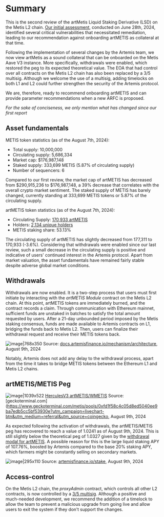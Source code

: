 # Summary

This is the second review of the artMetis Liquid Staking Derivative (LSD) on the Metis L2 chain. [Our initial assessment](https://governance.aave.com/t/arfc-onboard-artmetis-to-aave-v3-on-metis-market/18079/2?u=llamarisk), conducted on June 28th, 2024, identified several critical vulnerabilities that necessitated remediation, leading to our recommendation against onboarding artMETIS as collateral at that time.

Following the implementation of several changes by the Artemis team, we now view artMetis as a sound collateral that can be onboarded on the Metis Aave V3 instance. More specifically, withdrawals were enabled, which restored the peg to its expected theoretical value. The EOA that had control over all contracts on the Metis L2 chain has also been replaced by a 3/5 multisig. Although we welcome the use of a multisig, adding timelocks on both L1 and L2 could further strengthen the security of the Artemis protocol.

We are, therefore, ready to recommend onboarding artMETIS and can provide parameter recommendations when a new ARFC is proposed.

*For the sake of conciseness, we only mention what has changed since our first report*

## Asset fundamentals

METIS token statistics (as of the August 7th, 2024):
- Total supply: 10,000,000
- Circulating supply: 5,686,334
- Market cap: $176,987,148
- Staked supply: 333,699 METIS (5.87% of circulating supply)
- Number of sequencers: 6

Compared to our first review, the market cap of artMETIS has decreased from $290,915,236 to $176,987,148, a 39% decrease that correlates with the overall crypto market sentiment. The staked supply of METIS has barely changed, currently standing at 333,699 METIS tokens or 5.87% of the circulating supply.

artMETIS token statistics (as of the August 7th, 2024):
- Circulating Supply: [170,933 artMETIS]([0x2583A2538272f31e9A15dD12A432B8C96Ab4821d](https://explorer.metis.io/token/0x2583A2538272f31e9A15dD12A432B8C96Ab4821d))
- Holders: [2,134 unique holders](https://explorer.metis.io/token/0x2583A2538272f31e9A15dD12A432B8C96Ab4821d/tokenholderchart)
- METIS staking share: 53.13%

The circulating supply of artMETIS has slightly decreased from 177,311 to 170,933 (-3.6%). Considering that withdrawals were enabled since our last review, such a small decrease in the circulating supply is positive and indicative of users' continued interest in the Artemis protocol. Apart from market valuation, the asset fundamentals have remained fairly stable despite adverse global market conditions.

## Withdrawals

Withdrawals are now enabled. It is a two-step process that users must first initiate by interacting with the *artMETIS Module* contract on the Metis L2 chain. At this point, artMETIS tokens are immediately burned, and the contract records a claim. Through communication with Ethereum mainnet, sufficient funds are unstaked in batches to satisfy the total amount requested by users. After a 21-day unbounded period imposed by the Metis staking consensus, funds are made available to Artemis contracts on L1, bridging the funds back to Metis L2. Then, users can finalize their withdrawal request and receive their METIS tokens back.

![image|768x350](upload://lXxciCsXkriE2ZNaVKltZGZ2S5t.png)
Source: [docs.artemisfinance.io/mechanism/architecture](https://docs.artemisfinance.io/mechanism/architecture), August 9th, 2024

Notably, Artemis does not add any delay to the withdrawal process, apart from the time it takes to bridge METIS tokens between the Ethereum L1 and Metis L2 chains.

## artMETIS/METIS Peg

![image|1039x522](upload://yXHcE40saYAuePnq8wRop3QAmI0.png)
[HerculesV3 artMETIS/WMETIS](https://app.hercules.exchange/pools/0x75A05DEa768F5a8E90227d900EC82038e4584e9a) Source: [geckoterminal.com](https://www.geckoterminal.com/metis/pools/0xfd1f58c4c05d8ed5040ee9ba7edb5cc5bf53930e?utm_campaign=livechart-btn&utm_medium=referral&utm_source=coingecko, August 9th, 2024

As expected following the activation of withdrawals, the artMETIS/METIS peg has recovered to reach a value of 1.0241 as of August 9th, 2024. This is still slightly below the theoretical peg of 1.0327 given by the [withdrawal modal for artMETIS](https://artemisfinance.io/stake). A possible reason for this is the large liquid staking APY of 107.76%, boosted by Artemis compared to the base 20% staking APY, which farmers might be constantly selling on secondary markets.

![image|295x110](upload://zgzu2jidM3iw0qQr2rzM6rM2xDD.png)
Source: [artemisfinance.io/stake](https://artemisfinance.io/stake), August 9th, 2024

## Access-control

On the Metis L2 chain, the *proxyAdmin* contract, which controls all other L2 contracts, is now controlled by a [3/5 multisig](https://explorer.metis.io/address/0xFc7FA6C1Fec55b6C501851bd8fBDfffC23a8edc0). Although a positive and much-needed development, we recommend the addition of a timelock to allow the team to prevent a malicious upgrade from going live and allow users to exit the system if they don't support the changes.
